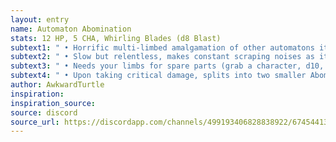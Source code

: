 ```yaml
---
layout: entry
name: Automaton Abomination
stats: 12 HP, 5 CHA, Whirling Blades (d8 Blast)
subtext1: " • Horrific multi-limbed amalgamation of other automatons it has cannibalized"
subtext2: " • Slow but relentless, makes constant scraping noises as it moves"
subtext3: " • Needs your limbs for spare parts (grab a character, d10, lose a limb)"
subtext4: " • Upon taking critical damage, splits into two smaller Abominations with half stats, 6 HP, Stabbing Blades (d6)."
author: AwkwardTurtle
inspiration:
inspiration_source:
source: discord
source_url: https://discordapp.com/channels/499193406828838922/674544134798966806/700699391970902016
---
```

